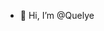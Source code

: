 - 👋 Hi, I’m @Quelye

<!---
Quelye/Quelye is a ✨ special ✨ repository because its `README.md` (this file) appears on your GitHub profile.
You can click the Preview link to take a look at your changes.
--->

